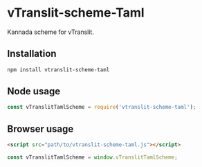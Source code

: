 # vTranslit-scheme-Taml

Kannada scheme for vTranslit.

## Installation

```bash
npm install vtranslit-scheme-taml
```

## Node usage

```js
const vTranslitTamlScheme = require('vtranslit-scheme-taml');
```

## Browser usage

```html
<script src="path/to/vtranslit-scheme-taml.js"></script>
```

```js
const vTranslitTamlScheme = window.vTranslitTamlScheme;
```
